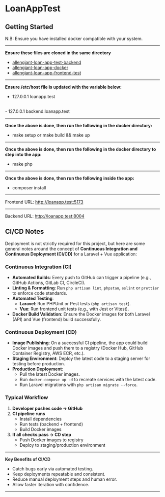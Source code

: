 # LoanAppTest

## Getting Started

N.B: Ensure you have installed docker compatible with your system.

---

**Ensure these files are cloned in the same directory**

- [allengiant-loan-app-test-backend](https://github.com/Opest123/allengiant-loan-app-test-backend)
- [allengiant-loan-app-docker](https://github.com/Opest123/allengiant-loan-app-docker)
- [allengiant-loan-app-frontend-test](https://github.com/Opest123/allengiant-loan-app-frontend-test)

---

**Ensure /etc/host file is updated with the variable below:**
<br/>
- 127.0.0.1 loanapp.test
<br />
- 127.0.0.1 backend.loanapp.test

---

**Once the above is done, then run the following in the docker directory:**
<br/>
- make setup or make build && make up

---

**Once the above is done, then run the following in the docker directory to step into the app:**
<br/>
- make php

---

<strong>Once the above is done, then run the following inside the app:</strong>
<br/>
- composer install

---
Frontend URL: http://loanapp.test:5173

---
Backend URL: http://loanapp.test:8004


## CI/CD Notes

Deployment is not strictly required for this project, but here are some general notes around the concept of **Continuous Integration and Continuous Deployment (CI/CD)** for a Laravel + Vue application:

### Continuous Integration (CI)
- **Automated Builds**: Every push to GitHub can trigger a pipeline (e.g., GitHub Actions, GitLab CI, CircleCI).
- **Linting & Formatting**: Run `php artisan lint`, `phpstan`, `eslint` or `prettier` to enforce code standards.
- **Automated Testing**:
    - **Laravel**: Run PHPUnit or Pest tests (`php artisan test`).
    - **Vue**: Run frontend unit tests (e.g., with Jest or Vitest).
- **Docker Build Validation**: Ensure the Docker images for both Laravel (API) and Vue (frontend) build successfully.

### Continuous Deployment (CD)
- **Image Publishing**: On a successful CI pipeline, the app could build Docker images and push them to a registry (Docker Hub, GitHub Container Registry, AWS ECR, etc.).
- **Staging Environment**: Deploy the latest code to a staging server for testing before production.
- **Production Deployment**:
    - Pull the latest Docker images.
    - Run `docker-compose up -d` to recreate services with the latest code.
    - Run Laravel migrations with `php artisan migrate --force`.

### Typical Workflow
1. **Developer pushes code → GitHub**
2. **CI pipeline runs**
    - Install dependencies
    - Run tests (backend + frontend)
    - Build Docker images
3. **If all checks pass → CD step**
    - Push Docker images to registry
    - Deploy to staging/production environment

---

**Key Benefits of CI/CD**
- Catch bugs early via automated testing.
- Keep deployments repeatable and consistent.
- Reduce manual deployment steps and human error.
- Allow faster iteration with confidence.

---
